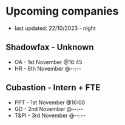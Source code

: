 # Upcoming companies
- last updated: 22/10/2023 - night

## Shadowfax - Unknown
- OA - 1st November @16:45
- HR - 6th November @--:--

## Cubastion - Intern + FTE
- PPT - 1st November @16:00
- GD - 2nd November @--:--
- T&PI - 3rd November @--:--